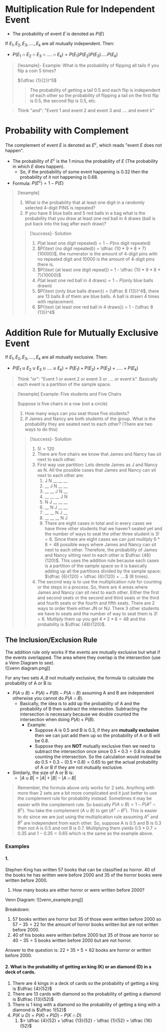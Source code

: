 
# Multiplication Rule for Independent Event

- The probability of event $E$ is denoted as $P(E)$

If $E_1, E_2, E_3, ...., E_k$ are all mutually independent. Then: 
- $P (E_1\cap E_2 \cap E_3 \cap .... \cap E_k) =P(E_1)P(E_2)P(E_3).....P(E_k)$


>[!example]- Example: What is the probability of flipping all tails if you flip a coin 5 times? 
>
>$(\dfrac {1}{2})^5$
>> The probability of getting a tail 0.5 and each flip is independent of each other so the probability of flipping a tail on the first flip is 0.5, the second flip is 0.5, etc. 

> Think "and": "Event 1 and event 2 and event 3 and .... and event k"

# Probability with Complement

The complement of event $E$ is denoted as $E^c$, which reads "event $E$ does not happen".
- The probability of $E^c$ is the 1 minus the probability of $E$ (The probability in which $E$ does happen). 
	- So, if the probability of some event happening is 0.32 then the probability of it not happening is 0.68. 
- Formula: $P(E^c) = 1 - P(E)$



>[!example] 
>1. What is the probability that at least one digit in a randomly selected 4-digit PINS is repeated? 
>2. If you have 8 blue balls and 5 red balls in a bag what is the probability that you draw at least one red ball in 4 draws (ball is put back into the bag after each draw)? 
>
>>[!success]- Solution
>>
>>1. $P(\text {at least one digit repeated}) = 1 - P(\text {no digit repeated})$
>>	1. $P(\text {no digit repeated}) = \dfrac {10 * 9 * 8 * 7}{10000}$, the numerator is the amount of 4-digit pins with no repeated digit and 10000 is the amount of 4-digit pins there is. 
>>	2. $P(\text {at least one digit repeat}) = 1 - \dfrac {10 * 9 * 8 * 7}{10000}$
>>2. $P(\text {at least one red ball in 4 draws}) = 1 - P(\text {only blue balls drawn})$
>>	1. $P(\text {only blue balls drawn}) = (\dfrac 8 {13})^4$, there are 13 balls  8 of them are blue balls. A ball is drawn 4 times with replacement. 
>>	2. $P(\text {at least one red ball in 4 draws}) = 1 - (\dfrac 8 {13})^4$



# Addition Rule for Mutually Exclusive Event

If $E_1, E_2, E_3, ...., E_k$ are all mutually exclusive. Then: 
-  $P (E_1\cup E_2 \cup E_3 \cup .... \cup E_k) = P(E_1) + P(E_2)+ P(E_3)+ .....+P(E_k)$

>Think "or": "Event 1 or event 2 or event 3 or .... or event k". Basically each event is a partition of the sample space. 


>[!example] Example: Five students and Five Chairs
>
>Suppose is five chairs in a row (not a circle)
>
>1. How many ways can you seat those five students? 
>2. If James and Nancy are both students of the group. What is the probability they are seated next to each other? (There are two ways to do this)
>
>>[!success]- Solution
>>1. $5! = 120$
>>2. There are five chairs we know that James and Nancy has sit next to each other. 
>>	1. First way use partition: Lets denote James as J and Nancy as N. All the possible cases that James and Nancy can sit next to each other are:
>>		1. J N __ __ __
>>		2. __ J N __ __
>>		3. __ __ J N __
>>		4. __ __ __ J N
>>		5. N J __ __ __
>>		6. __ N J __ __
>>		7. __ __ N J __
>>		8. __ __ __ N J
>>		9. There are eight cases in total and in every cases we have three other students that we haven't seated yet and the number of ways to seat the other three student is $3! = 6$. Since there are eight cases we can just multiply $6 * 8 = 48$ possible ways where James and Nancy can sit next to each other. Therefore, the probability of James and Nancy sitting next to each other is $\dfrac {48}{120}$. This uses the addition rule because each cases is a partition of the sample space so it is basically adding up all the partitions divided by the sample space: $\dfrac {6}{120} + \dfrac {6}{120} + ....$ (8 times).
>>	2. The second way is to use the multiplication rule for counting or the steps in a process. So, there are 4 areas where James and Nancy can sit next to each other. Either the first and second seats or the second and third seats or the third and fourth seats or the fourth and fifth seats. There are 2 ways to order them either JN or NJ. There 3 other students we have to seats and the number of way to seat them is $3! = 6$. Multiply them up you get $4 * 2 * 6 = 48$ and the probability is $\dfrac {48}{120}$.



## The Inclusion/Exclusion Rule

The addition rule only works if the events are mutually exclusive but what if the events overlapped. The area where they overlap is the intersection (use a Venn Diagram to see). <br>
![[venn diagram.png]]

For any two sets $A, B$ not mutually exclusive, the formula to calculate the probability of A or B is: 
- $P(A \cup B) = P(A) + P(B) - P(A \cap B)$ assuming A and B are independent otherwise you cannot do $P(A \cap B)$.
	- Basically, the idea is to add up the probability of A and the probability of B then subtract the intersection. Subtracting the intersection is necessary because we double counted the intersection when doing $P(A) + P(B)$. 
		- Example:
			- Suppose A is 0.5 and B is 0.3, if they are **mutually exclusive** then we can just add them up so the probability of A or B will be 0.8. 
			- Suppose they are **NOT** mutually exclusive then we need to subtract the intersection once since $0.5 + 0.3 = 0.8$ is double counting the intersection. So the calculation would instead be do $0.5 + 0.3 - (0.5 * 0.8) = 0.65$ to get the actual probability of A or B if they are not mutually exclusive. 
- Similarly, the size of A or B is: 
	- $|A \cup B| = |A| + |B| - |A \cap B|$

> Remember, the formula above only works for 2 sets. Anything with more than 2 sets are a bit more complicated and it just better to use the complement rule for probability instead. Sometimes it may be easier with the complement rule. So basically $P(A \cup B) = 1 - P(A^c \cap B^c)$. You take the complement $(A \cup B)$ to get $(A^c \cap B^c)$. This is easier to do since we are just using the multiplication rule assuming $A^c$ and $B^c$ are independent from each other. So, suppose A is 0.5 and B is 0.3 then not A is 0.5 and not B is 0.7. Multiplying them yields $0.5*0.7 = 0.35$ and $1 - 0.35 = 0.65$ which is the same as the example above.

### Examples 


#### 1.
Stephen King has written 57 books that can be classified as horror. 40 of the books he has written were before 2000 and 35 of the horror books were written before 2000.
1. How many books are either horror or were written before 2000? 

Venn Diagram:
![[venn_example.png]]

Breakdown: 
1. 57 books written are horror but 35 of those were written before 2000 so $57-35 = 22$ for the amount of horror books written but are not written before 2000.
2. 40 of his books were written before 2000 but 35 of those are horror so $40 - 35 = 5$ books written before 2000 but are not horror.

Answer to the question is: $22 + 35 + 5 = 62$ books are horror or written before 2000.<br>
#### 2. What is the probability of getting an king (K) or an diamond (D) in a deck of cards.

1. There are 4 kings in a deck of cards so the probability of getting a king is $\dfrac {4}{52}$
2. There are 13 cards with diamond so the probability of getting a diamond is $\dfrac {13}{52}$
3. There is 1 king with a diamond so the probability of getting a king with a diamond is $\dfrac 1{52}$
5. $P(K \cup D) = P(K) + P(D) - P(K \cap D)$
	1. $= \dfrac {4}{52} + \dfrac {13}{52} - \dfrac {1}{52} = \dfrac {16}{52}$

